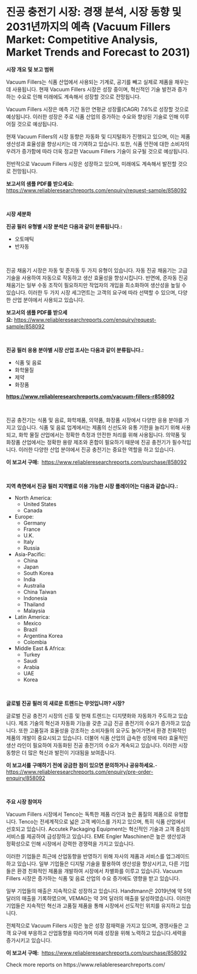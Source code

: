 <p><h1>진공 충전기 시장: 경쟁 분석, 시장 동향 및 2031년까지의 예측 (Vacuum Fillers Market: Competitive Analysis, Market Trends and Forecast to 2031)</h1></p><p><strong>시장 개요 및 보고 범위</strong></p>
<p><p>Vacuum Fillers는 식품 산업에서 사용되는 기계로, 공기를 빼고 실제로 제품을 채우는 데 사용됩니다. 현재 Vacuum Fillers 시장은 성장 중이며, 혁신적인 기술 발전과 증가하는 수요로 인해 미래에도 계속해서 성장할 것으로 전망됩니다. </p><p>Vacuum Fillers 시장은 예측 기간 동안 연평균 성장률(CAGR) 7.6%로 성장할 것으로 예상됩니다. 이러한 성장은 주로 식품 산업의 증가하는 수요와 향상된 기술로 인해 이루어질 것으로 예상됩니다.</p><p>현재 Vacuum Fillers의 시장 동향은 자동화 및 디지털화가 진행되고 있으며, 이는 제품 생산성과 효율성을 향상시키는 데 기여하고 있습니다. 또한, 식품 안전에 대한 소비자의 우려가 증가함에 따라 더욱 정교한 Vacuum Fillers 기술이 요구될 것으로 예상됩니다.</p><p>전반적으로 Vacuum Fillers 시장은 성장하고 있으며, 미래에도 계속해서 발전할 것으로 전망됩니다. </p></p>
<p><strong>보고서의 샘플 PDF를 받으세요:</strong> <a href="https://www.reliableresearchreports.com/enquiry/request-sample/858092">https://www.reliableresearchreports.com/enquiry/request-sample/858092</a></p>
<p>&nbsp;</p>
<p><strong>시장 세분화</strong></p>
<p><strong>진공 필러 유형별 시장 분석은 다음과 같이 분류됩니다.:</strong></p>
<p><ul><li>오토매틱</li><li>반자동</li></ul></p>
<p>&nbsp;</p>
<p><p>진공 채움기 시장은 자동 및 준자동 두 가지 유형이 있습니다. 자동 진공 채움기는 고급 기술을 사용하여 자동으로 작동하고 생산 효율성을 향상시킵니다. 반면에, 준자동 진공 채움기는 일부 수동 조작이 필요하지만 작업자의 개입을 최소화하여 생산성을 높일 수 있습니다. 이러한 두 가지 시장 세그먼트는 고객의 요구에 따라 선택할 수 있으며, 다양한 산업 분야에서 사용되고 있습니다.</p></p>
<p><strong>보고서의 샘플 PDF를 받으세요:</strong>&nbsp;<a href="https://www.reliableresearchreports.com/enquiry/request-sample/858092">https://www.reliableresearchreports.com/enquiry/request-sample/858092</a></p>
<p>&nbsp;</p>
<p><strong> 진공 필러 응용 분야별 시장 산업 조사는 다음과 같이 분류됩니다.:</strong></p>
<p><ul><li>식품 및 음료</li><li>화학물질</li><li>제약</li><li>화장품</li></ul></p>
<p><strong><a href="https://www.reliableresearchreports.com/vacuum-fillers-r858092">https://www.reliableresearchreports.com/vacuum-fillers-r858092</a></strong></p>
<p>&nbsp;</p>
<p><p>진공 충전기는 식품 및 음료, 화학제품, 의약품, 화장품 시장에서 다양한 응용 분야를 가지고 있습니다. 식품 및 음료 업계에서는 제품의 신선도와 유통 기한을 늘리기 위해 사용되고, 화학 물질 산업에서는 정확한 측정과 안전한 처리를 위해 사용됩니다. 의약품 및 화장품 산업에서는 정확한 용량 제조와 혼합이 필요하기 때문에 진공 충전기가 필수적입니다. 이러한 다양한 산업 분야에서 진공 충전기는 중요한 역할을 하고 있습니다.</p></p>
<p><strong>이 보고서 구매:</strong>&nbsp; <a href="https://www.reliableresearchreports.com/purchase/858092">https://www.reliableresearchreports.com/purchase/858092</a></p>
<p>&nbsp;</p>
<p><strong>지역 측면에서 진공 필러 지역별로 이용 가능한 시장 플레이어는 다음과 같습니다.:</strong></p>
<p><ul>
    <li>
        North America:
        <ul>
            <li>United States</li>
            <li>Canada</li>
        </ul>
    </li>
    <li>
        Europe:
        <ul>
            <li>Germany</li>
            <li>France</li>
            <li>U.K.</li>
            <li>Italy</li>
            <li>Russia</li>
        </ul>
    </li>
    <li>
        Asia-Pacific:
        <ul>
            <li>China</li>
            <li>Japan</li>
            <li>South Korea</li>
            <li>India</li>
            <li>Australia</li>
            <li>China Taiwan</li>
            <li>Indonesia</li>
            <li>Thailand</li>
            <li>Malaysia</li>
        </ul>
    </li>
    <li>
        Latin America:
        <ul>
            <li>Mexico</li>
            <li>Brazil</li>
            <li>Argentina Korea</li>
            <li>Colombia</li>
        </ul>
    </li>
    <li>
        Middle East & Africa:
        <ul>
            <li>Turkey</li>
            <li>Saudi</li>
            <li>Arabia</li>
            <li>UAE</li>
            <li>Korea</li>
        </ul>
    </li>
    </ul></p>
<p>&nbsp;</p>
<p><strong>글로벌 진공 필러 의 새로운 트렌드는 무엇입니까? 시장?</strong></p>
<p><p>글로벌 진공 충전기 시장의 신흥 및 현재 트렌드는 디지턧화와 자동화가 주도하고 있습니다. 제조 기술의 혁신과 자동화 기능을 갖춘 고급 진공 충전기의 수요가 증가하고 있습니다. 또한 고품질과 효율성을 강조하는 소비자들의 요구도 늘어가면서 환경 친화적인 제품의 개발이 중요시되고 있습니다. 더불어 식품 산업의 급속한 성장에 따라 효율적인 생산 라인이 필요하여 자동화된 진공 충전기의 수요가 계속되고 있습니다. 이러한 시장 동향은 더 많은 혁신과 발전이 기대됨을 보여줍니다.</p></p>
<p><strong>이 보고서를 구매하기 전에 궁금한 점이 있으면 문의하거나 공유하세요.</strong>- <a href="https://www.reliableresearchreports.com/enquiry/pre-order-enquiry/858092">https://www.reliableresearchreports.com/enquiry/pre-order-enquiry/858092</a></p>
<p>&nbsp;</p>
<p><strong>주요 시장 참여자</strong></p>
<p><p>Vacuum Fillers 시장에서 Tenco는 독특한 제품 라인과 높은 품질의 제품으로 유명합니다. Tenco는 전세계적으로 넓은 고객 베이스를 가지고 있으며, 특히 식품 산업에서 선호되고 있습니다. Accutek Packaging Equipment는 혁신적인 기술과 고객 중심의 서비스를 제공하여 급성장하고 있습니다. EME Engler Maschinen은 높은 생산성과 정확성으로 인해 시장에서 강력한 경쟁력을 가지고 있습니다.</p><p>이러한 기업들은 최근에 산업동향을 반영하기 위해 자사의 제품과 서비스를 업그레이드하고 있습니다. 일부 기업들은 디지털 기술을 활용하여 생산성을 향상시키고, 다른 기업들은 환경 친화적인 제품을 개발하여 시장에서 차별화를 이루고 있습니다. Vacuum Fillers 시장은 증가하는 식품 및 음료 산업의 수요 증가에도 영향을 받고 있습니다.</p><p>일부 기업들의 매출은 지속적으로 성장하고 있습니다. Handtmann은 2019년에 약 5억 달러의 매출을 기록하였으며, VEMAG는 약 3억 달러의 매출을 달성하였습니다. 이러한 기업들은 지속적인 혁신과 고품질 제품을 통해 시장에서 선도적인 위치를 유지하고 있습니다.</p><p>전체적으로 Vacuum Fillers 시장은 높은 성장 잠재력을 가지고 있으며, 경쟁사들은 고객 요구에 부응하고 산업동향을 따라가며 미래 성장을 위해 노력하고 있습니다.세력을 증가시키고 있습니다.</p></p>
<p><strong>이 보고서 구매:</strong>&nbsp;&nbsp;<a href="https://www.reliableresearchreports.com/purchase/858092">https://www.reliableresearchreports.com/purchase/858092</a></p>
<p>Check more reports on https://www.reliableresearchreports.com/</p>